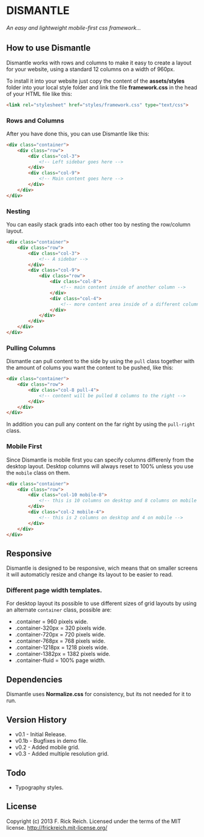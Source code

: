 # DISMANTLE
###### An easy and lightweight mobile-first css framework...


## How to use Dismantle
Dismantle works with rows and columns to make it easy to create a layout for your website, using a standard 12 columns on a width of 960px.

To install it into your website just copy the content of the __assets/styles__ folder into your local style folder and link the file __framework.css__ in the head of your HTML file like this:

```html
<link rel="stylesheet" href="styles/framework.css" type="text/css">
```

### Rows and Columns

After you have done this, you can use Dismantle like this:

```html
<div class="container">
	<div class="row">
		<div class="col-3">
			<!-- Left sidebar goes here -->
		</div>
		<div class="col-9">
			<!-- Main content goes here -->
		</div>
	</div>
</div>
```

### Nesting

You can easily stack grads into each other too by nesting the row/column layout.

```html
<div class="container">
	<div class="row">
		<div class="col-3">
			<!-- A sidebar -->
		</div>
		<div class="col-9">
			<div class="row">
				<div class="col-8">
					<!-- main content inside of another column -->
				</div>
				<div class="col-4">
					<!-- more content area inside of a different column -->
				</div>
			</div>
		</div>
	</div>
</div>
```

### Pulling Columns

Dismantle can pull content to the side by using the `pull` class together with the amount of colums you want the content to be pushed, like this:

```html
<div class="container">
	<div class="row">
		<div class="col-8 pull-4">
			<!-- content will be pulled 8 columns to the right -->
		</div>
	</div>
</div>
```

In addition you can pull any content on the far right by using the `pull-right` class.

### Mobile First

Since Dismantle is mobile first you can specify columns differenly from the desktop layout. 
Desktop columns will always reset to 100% unless you use the `mobile` class on them.

```html
<div class="container">
	<div class="row">
		<div class="col-10 mobile-8">
			<!-- this is 10 columns on desktop and 8 columns on mobile -->
		</div>
		<div class="col-2 mobile-4">
			<!-- this is 2 columns on desktop and 4 on mobile -->
		</div>
	</div>
</div>
```

## Responsive
Dismantle is designed to be responsive, wich means that on smaller screens it will automaticly resize and change its layout to be easier to read.

### Different page width templates.

For desktop layout its possible to use different sizes of grid layouts by using an alternate `container` class, possible are:

* .container = 960 pixels wide.
* .container-320px = 320 pixels wide.
* .container-720px = 720 pixels wide.
* .container-768px = 768 pixels wide.
* .container-1218px = 1218 pixels wide.
* .container-1382px = 1382 pixels wide.
* .container-fluid = 100% page width.


## Dependencies
Dismantle uses __Normalize.css__ for consistency, but its not needed for it to run.


## Version History
* v0.1 - Initial Release.
* v0.1b - Bugfixes in demo file.
* v0.2 - Added mobile grid.
* v0.3 - Added multiple resolution grid.


## Todo
- Typography styles.


## License
Copyright (c) 2013 F. Rick Reich. Licensed under the terms of the MIT license.
http://frickreich.mit-license.org/
